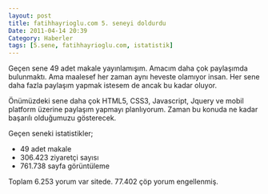 ```yaml
---
layout: post
title: fatihhayrioglu.com 5. seneyi doldurdu
Date: 2011-04-14 20:39
Category: Haberler
tags: [5.sene, fatihhayrioglu.com, istatistik]
---
```


Geçen sene 49 adet makale yayınlamışım. Amacım daha çok paylaşımda
bulunmaktı. Ama maalesef her zaman aynı heveste olamıyor insan. Her sene
daha fazla paylaşım yapmak istesem de ancak bu kadar oluyor.

Önümüzdeki sene daha çok HTML5, CSS3, Javascript, Jquery ve mobil
platform üzerine paylaşım yapmayı planlıyorum. Zaman bu konuda ne kadar
başarılı olduğumuzu gösterecek.

Geçen seneki istatistikler;

-   49 adet makale
-   306.423 ziyaretçi sayısı
-   761.738 sayfa görüntüleme

Toplam 6.253 yorum var sitede. 77.402 çöp yorum engellenmiş.


